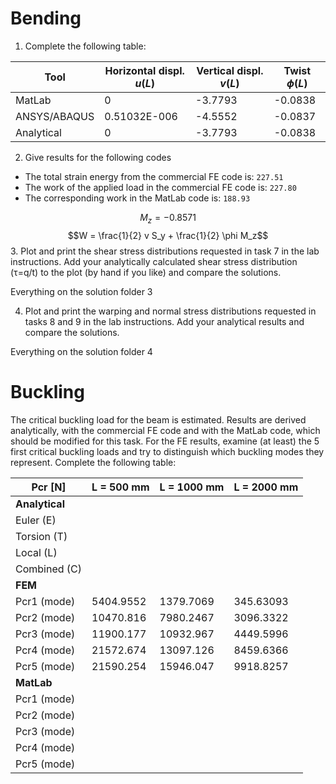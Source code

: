 # Bending

1. Complete the following table:

|Tool           | Horizontal displ. $u(L)$ | Vertical displ. $v(L)$ |Twist $\phi(L)$|
|---------------|--------------------------|------------------------|---------------|
|MatLab         | 0                        |-3.7793                 |-0.0838        |
|ANSYS/ABAQUS   | 0.51032E-006             |-4.5552                 |-0.0837        |
|Analytical     | 0                        |-3.7793                 |-0.0838        |

2. Give results for the following codes
- The total strain energy from the commercial FE code is: `227.51`
- The work of the applied load in the commercial FE code is: `227.80`
- The corresponding work in the MatLab code is: `188.93`

$$M_z = -0.8571$$
$$W = \frac{1}{2}  v S_y + \frac{1}{2} \phi M_z$$
3. Plot and print the shear stress distributions requested in task 7 in the lab instructions. Add your analytically calculated shear stress distribution (τ=q/t) to the plot (by hand if you like) and compare the solutions.

Everything on the solution folder 3

4. Plot and print the warping and normal stress distributions requested in tasks 8 and 9 in the lab instructions. Add your analytical results and compare the solutions.

Everything on the solution folder 4

# Buckling

The critical buckling load for the beam is estimated. Results are derived analytically, with the 
commercial FE code and with the MatLab code, which should be modified for this task. For 
the FE results, examine (at least) the 5 first critical buckling loads and try to distinguish which 
buckling modes they represent.
Complete the following table:


|Pcr [N]        | L = 500 mm | L = 1000 mm | L = 2000 mm |
|---------------|------------|-------------|-------------|
|**Analytical** |            |             |             | 
|Euler (E)      | | | |
|Torsion (T)    | | | |
|Local (L)      | | | |
|Combined (C)   | | | |
|**FEM**        |            |             |             |
|Pcr1 (mode)    | 5404.9552  | 1379.7069   | 345.63093   | 
|Pcr2 (mode)    | 10470.816  | 7980.2467   | 3096.3322   | 
|Pcr3 (mode)    | 11900.177  | 10932.967   | 4449.5996   | 
|Pcr4 (mode)    | 21572.674  | 13097.126   | 8459.6366   | 
|Pcr5 (mode)    | 21590.254  | 15946.047   | 9918.8257   | 
|**MatLab**     |            |             |             |
|Pcr1 (mode)    | | | | 
|Pcr2 (mode)    | | | | 
|Pcr3 (mode)    | | | | 
|Pcr4 (mode)    | | | | 
|Pcr5 (mode)    | | | | 